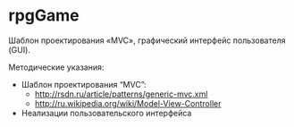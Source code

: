 # rpgGame
Шаблон проектирования «MVC», графический интерфейс пользователя (GUI).

Методические указания:
- Шаблон проектирования “MVC”:
  - http://rsdn.ru/article/patterns/generic-mvc.xml
  - http://ru.wikipedia.org/wiki/Model-View-Controller
- Hеализации пользовательского интерфейса 
